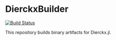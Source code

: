 # DierckxBuilder

[![Build Status](https://travis-ci.org/kbarbary/DierckxBuilder.svg?branch=master)](https://travis-ci.org/kbarbary/DierckxBuilder)

This repository builds binary artifacts for Dierckx.jl.
